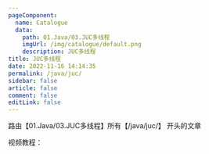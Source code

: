 ```yaml
---
pageComponent: 
  name: Catalogue
  data: 
    path: 01.Java/03.JUC多线程
    imgUrl: /img/catalogue/default.png
    description: JUC多线程
title: JUC多线程
date: 2022-11-16 14:14:35
permalink: /java/juc/
sidebar: false
article: false
comment: false
editLink: false
---
```


路由【01.Java/03.JUC多线程】所有【/java/juc/】 开头的文章

视频教程：
